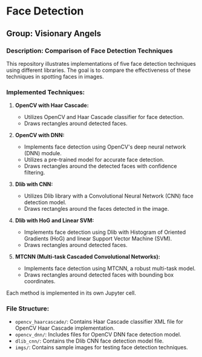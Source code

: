 # Face Detection

## Group: Visionary Angels

### Description: Comparison of Face Detection Techniques 

This repository illustrates implementations of five face detection techniques using different libraries. The goal is to compare the effectiveness of these techniques in spotting faces in images.

### Implemented Techniques:

1. **OpenCV with Haar Cascade:**
   - Utilizes OpenCV and Haar Cascade classifier for face detection.
   - Draws rectangles around detected faces.

2. **OpenCV with DNN:**
   - Implements face detection using OpenCV's deep neural network (DNN) module.
   - Utilizes a pre-trained model for accurate face detection.
   - Draws rectangles around the detected faces with confidence filtering.

3. **Dlib with CNN:**
   - Utilizes Dlib library with a Convolutional Neural Network (CNN) face detection model.
   - Draws rectangles around the faces detected in the image.

4. **Dlib with HoG and Linear SVM:**
   - Implements face detection using Dlib with Histogram of Oriented Gradients (HoG) and linear Support Vector Machine (SVM).
   - Draws rectangles around detected faces.

5. **MTCNN (Multi-task Cascaded Convolutional Networks):**
   - Implements face detection using MTCNN, a robust multi-task model.
   - Draws rectangles around detected faces with bounding box coordinates.

Each method is implemented in its own Jupyter cell.

### File Structure:

- `opencv_haarcascade/`: Contains Haar Cascade classifier XML file for OpenCV Haar Cascade implementation.
- `opencv_dnn/`: Includes files for OpenCV DNN face detection model.
- `dlib_cnn/`: Contains the Dlib CNN face detection model file.
- `imgs/`: Contains sample images for testing face detection techniques.

